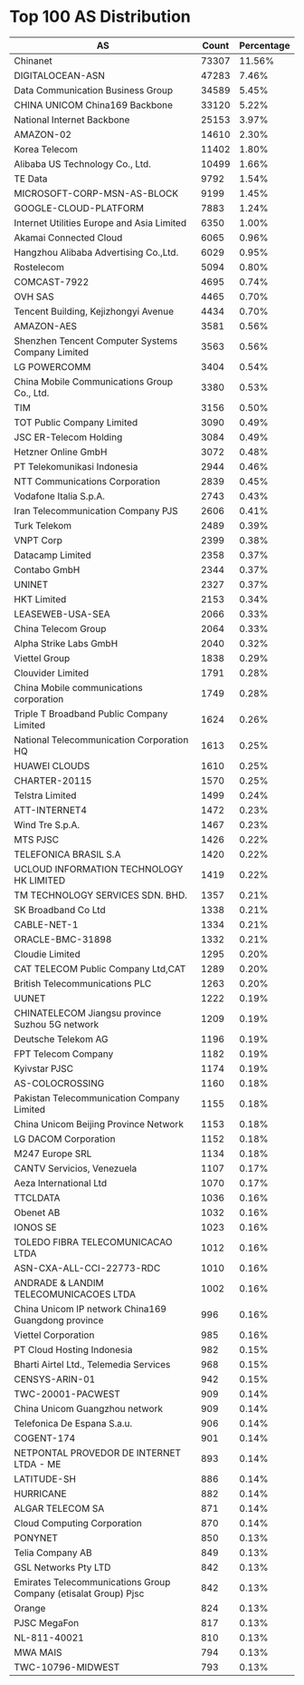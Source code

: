 # Top 100 AS Distribution
| AS | Count | Percentage |
|----|----|----|
| Chinanet | 73307 | 11.56% |
| DIGITALOCEAN-ASN | 47283 | 7.46% |
| Data Communication Business Group | 34589 | 5.45% |
| CHINA UNICOM China169 Backbone | 33120 | 5.22% |
| National Internet Backbone | 25153 | 3.97% |
| AMAZON-02 | 14610 | 2.30% |
| Korea Telecom | 11402 | 1.80% |
| Alibaba US Technology Co., Ltd. | 10499 | 1.66% |
| TE Data | 9792 | 1.54% |
| MICROSOFT-CORP-MSN-AS-BLOCK | 9199 | 1.45% |
| GOOGLE-CLOUD-PLATFORM | 7883 | 1.24% |
| Internet Utilities Europe and Asia Limited | 6350 | 1.00% |
| Akamai Connected Cloud | 6065 | 0.96% |
| Hangzhou Alibaba Advertising Co.,Ltd. | 6029 | 0.95% |
| Rostelecom | 5094 | 0.80% |
| COMCAST-7922 | 4695 | 0.74% |
| OVH SAS | 4465 | 0.70% |
| Tencent Building, Kejizhongyi Avenue | 4434 | 0.70% |
| AMAZON-AES | 3581 | 0.56% |
| Shenzhen Tencent Computer Systems Company Limited | 3563 | 0.56% |
| LG POWERCOMM | 3404 | 0.54% |
| China Mobile Communications Group Co., Ltd. | 3380 | 0.53% |
| TIM | 3156 | 0.50% |
| TOT Public Company Limited | 3090 | 0.49% |
| JSC ER-Telecom Holding | 3084 | 0.49% |
| Hetzner Online GmbH | 3072 | 0.48% |
| PT Telekomunikasi Indonesia | 2944 | 0.46% |
| NTT Communications Corporation | 2839 | 0.45% |
| Vodafone Italia S.p.A. | 2743 | 0.43% |
| Iran Telecommunication Company PJS | 2606 | 0.41% |
| Turk Telekom | 2489 | 0.39% |
| VNPT Corp | 2399 | 0.38% |
| Datacamp Limited | 2358 | 0.37% |
| Contabo GmbH | 2344 | 0.37% |
| UNINET | 2327 | 0.37% |
| HKT Limited | 2153 | 0.34% |
| LEASEWEB-USA-SEA | 2066 | 0.33% |
| China Telecom Group | 2064 | 0.33% |
| Alpha Strike Labs GmbH | 2040 | 0.32% |
| Viettel Group | 1838 | 0.29% |
| Clouvider Limited | 1791 | 0.28% |
| China Mobile communications corporation | 1749 | 0.28% |
| Triple T Broadband Public Company Limited | 1624 | 0.26% |
| National Telecommunication Corporation HQ | 1613 | 0.25% |
| HUAWEI CLOUDS | 1610 | 0.25% |
| CHARTER-20115 | 1570 | 0.25% |
| Telstra Limited | 1499 | 0.24% |
| ATT-INTERNET4 | 1472 | 0.23% |
| Wind Tre S.p.A. | 1467 | 0.23% |
| MTS PJSC | 1426 | 0.22% |
| TELEFONICA BRASIL S.A | 1420 | 0.22% |
| UCLOUD INFORMATION TECHNOLOGY HK LIMITED | 1419 | 0.22% |
| TM TECHNOLOGY SERVICES SDN. BHD. | 1357 | 0.21% |
| SK Broadband Co Ltd | 1338 | 0.21% |
| CABLE-NET-1 | 1334 | 0.21% |
| ORACLE-BMC-31898 | 1332 | 0.21% |
| Cloudie Limited | 1295 | 0.20% |
| CAT TELECOM Public Company Ltd,CAT | 1289 | 0.20% |
| British Telecommunications PLC | 1263 | 0.20% |
| UUNET | 1222 | 0.19% |
| CHINATELECOM Jiangsu province Suzhou 5G network | 1209 | 0.19% |
| Deutsche Telekom AG | 1196 | 0.19% |
| FPT Telecom Company | 1182 | 0.19% |
| Kyivstar PJSC | 1174 | 0.19% |
| AS-COLOCROSSING | 1160 | 0.18% |
| Pakistan Telecommunication Company Limited | 1155 | 0.18% |
| China Unicom Beijing Province Network | 1153 | 0.18% |
| LG DACOM Corporation | 1152 | 0.18% |
| M247 Europe SRL | 1134 | 0.18% |
| CANTV Servicios, Venezuela | 1107 | 0.17% |
| Aeza International Ltd | 1070 | 0.17% |
| TTCLDATA | 1036 | 0.16% |
| Obenet AB | 1032 | 0.16% |
| IONOS SE | 1023 | 0.16% |
| TOLEDO FIBRA TELECOMUNICACAO LTDA | 1012 | 0.16% |
| ASN-CXA-ALL-CCI-22773-RDC | 1010 | 0.16% |
| ANDRADE & LANDIM TELECOMUNICACOES LTDA | 1002 | 0.16% |
| China Unicom IP network China169 Guangdong province | 996 | 0.16% |
| Viettel Corporation | 985 | 0.16% |
| PT Cloud Hosting Indonesia | 982 | 0.15% |
| Bharti Airtel Ltd., Telemedia Services | 968 | 0.15% |
| CENSYS-ARIN-01 | 942 | 0.15% |
| TWC-20001-PACWEST | 909 | 0.14% |
| China Unicom Guangzhou network | 909 | 0.14% |
| Telefonica De Espana S.a.u. | 906 | 0.14% |
| COGENT-174 | 901 | 0.14% |
| NETPONTAL PROVEDOR DE INTERNET LTDA - ME | 893 | 0.14% |
| LATITUDE-SH | 886 | 0.14% |
| HURRICANE | 882 | 0.14% |
| ALGAR TELECOM SA | 871 | 0.14% |
| Cloud Computing Corporation | 870 | 0.14% |
| PONYNET | 850 | 0.13% |
| Telia Company AB | 849 | 0.13% |
| GSL Networks Pty LTD | 842 | 0.13% |
| Emirates Telecommunications Group Company (etisalat Group) Pjsc | 842 | 0.13% |
| Orange | 824 | 0.13% |
| PJSC MegaFon | 817 | 0.13% |
| NL-811-40021 | 810 | 0.13% |
| MWA MAIS | 794 | 0.13% |
| TWC-10796-MIDWEST | 793 | 0.13% |
